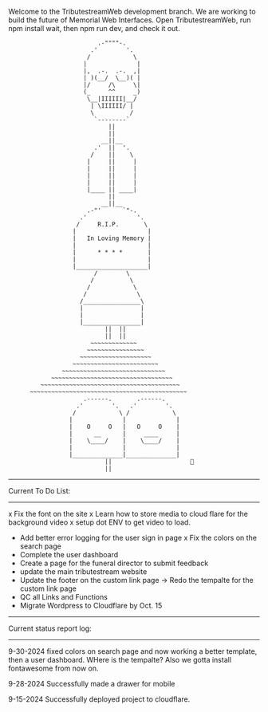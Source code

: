Welcome to the TributestreamWeb development branch.
We are working to build the future of Memorial Web Interfaces.
Open TributestreamWeb, run npm install wait, then npm run dev, and check it out.

                             .-""""-.
                           .'        '.
                          /            \
                         |              |
                         |,  .-.  .-.  ,|
                         | )(__/  \__)( |
                         |/     /\     \|
                         (_     ^^     _)
                          \__|IIIIII|__/
                           | \IIIIII/ |
                           \          /
                            `--------`
                                ||
                                ||
                              __||__
                            .'  ||  '.
                           /    ||    \
                          |     ||     |
                          |     ||     |
                          |     ||     |
                          |     ||     |
                          |____ || ____|
                                ||
                              __||__
                          .-"'      `"-.
                        .'              '.
                       /     R.I.P.       \
                      |                    |
                      |   In Loving Memory |
                      |                    |
                      |      * * * *       |
                      |                    |
                      |____________________|
                            /        \
                           /          \
                          /            \
                         /              \
                        /________________\
                        |                |
                        |                |
                        |________________|
                               ||  ||
                               ||  ||
                           ~~~~~~~~~~~~~
                          ~~~~~~~~~~~~~~~~
                        ~~~~~~~~~~~~~~~~~~~~
                      ~~~~~~~~~~~~~~~~~~~~~~~~
                   ~~~~~~~~~~~~~~~~~~~~~~~~~~~~~
                ~~~~~~~~~~~~~~~~~~~~~~~~~~~~~~~~~~
             ~~~~~~~~~~~~~~~~~~~~~~~~~~~~~~~~~~~~~~~
          ~~~~~~~~~~~~~~~~~~~~~~~~~~~~~~~~~~~~~~~~~~~~
                         .------.       .------.
                       .'        '.   .'        '.
                      /            \ /            \
                     |              |              |
                     |    O     O   |   O     O    |
                     |      __      |     ____     |
                     |    \____/    |    \____/    |
                     |              |              |
                     |______________|______________|
                               ||                      🌙
                               ||

*******************
Current To Do List:
*******************
x Fix the font on the site
x Learn how to store media to cloud flare for the background video
x setup dot ENV to get video to load.
- Add better error logging for the user sign in page
x Fix the colors on the search page
- Complete the user dashboard
- Create a page for the funeral director to submit feedback
- update the main tributestream website
- Update the footer on the custom link page
-> Redo the tempalte for the custom link page
- QC all Links and Functions
- Migrate Wordpress to Cloudflare by Oct. 15 


**************************
Current status report log:
**************************

9-30-2024 fixed colors on search page and now working a better template, then a user dashboard. WHere is the tempalte? Also we gotta install fontawesome from now on. 

9-28-2024
Successfully made a drawer for mobile 

9-15-2024 
Successfully deployed project to cloudflare.
